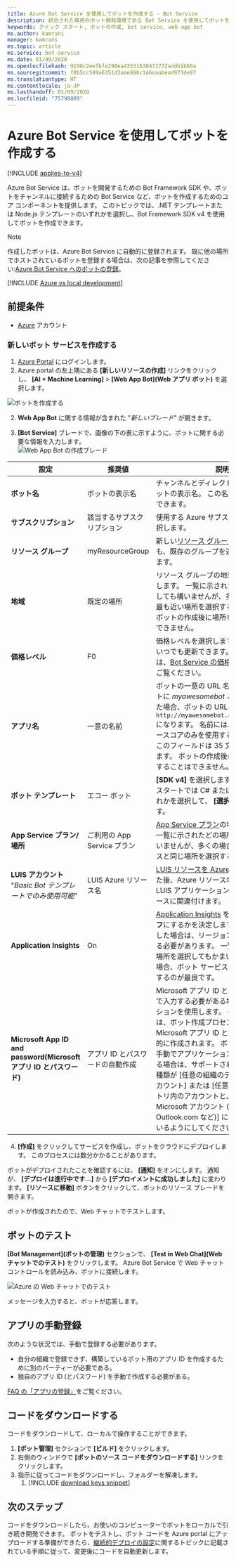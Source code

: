 ```yaml
---
title: Azure Bot Service を使用してボットを作成する - Bot Service
description: 統合された専用のボット開発環境である Bot Service を使用してボットを作成する方法について説明します。
keywords: クイック スタート, ボットの作成, bot service, web app bot
ms.author: kamrani
manager: kamrani
ms.topic: article
ms.service: bot-service
ms.date: 01/09/2020
ms.openlocfilehash: 9190c2eefbfe290ea43531630473772addb1b60a
ms.sourcegitcommit: f8b5cc509a6351d3aae89bc146eaabead973de97
ms.translationtype: HT
ms.contentlocale: ja-JP
ms.lasthandoff: 01/09/2020
ms.locfileid: "75798889"
---
```

# <a name="create-a-bot-with-azure-bot-service"></a>Azure Bot Service を使用してボットを作成する

[!INCLUDE [applies-to-v4](../includes/applies-to.md)]

Azure Bot Service は、ボットを開発するための Bot Framework SDK や、ボットをチャンネルに接続するための Bot Service など、ボットを作成するためのコア コンポーネントを提供します。 このトピックでは、.NET テンプレートまたは Node.js テンプレートのいずれかを選択し、Bot Framework SDK v4 を使用してボットを作成できます。

>[!NOTE] 
> 作成したボットは、Azure Bot Service に自動的に登録されます。 既に他の場所でホストされているボットを登録する場合は、次の記事を参照してください:[Azure Bot Service へのボットの登録](../bot-service-quickstart-registration.md)。

[!INCLUDE [Azure vs local development](~/includes/snippet-quickstart-paths.md)]

## <a name="prerequisites"></a>前提条件

- [Azure](https://portal.azure.com) アカウント

### <a name="create-a-new-bot-service"></a>新しいボット サービスを作成する

1. [Azure Portal](https://portal.azure.com/) にログインします。
1. Azure portal の左上隅にある **[新しいリソースの作成]** リンクをクリックし、 **[AI + Machine Learning]**  >  **[Web App Bot]\(Web アプリ ボット\)** を選択します。 

![ボットを作成する](../media/azure-bot-quickstarts/abs-create-blade.png)

2. **Web App Bot** に関する情報が含まれた "*新しいブレード*" が開きます。  

3. **[Bot Service]** ブレードで、画像の下の表に示すように、ボットに関する必要な情報を入力します。  <br/>
 ![Web App Bot の作成ブレード](../media/azure-bot-quickstarts/sdk-create-bot-service-blade.png)

 | 設定 | 推奨値 | 説明 |
 | ---- | ---- | ---- |
 | **ボット名** | ボットの表示名 | チャンネルとディレクトリに表示されるボットの表示名。 この名前はいつでも変更できます。 |
 | **サブスクリプション** | 該当するサブスクリプション | 使用する Azure サブスクリプションを選択します。 |
 | **リソース グループ** | myResourceGroup | 新しい[リソース グループ](/azure/azure-resource-manager/resource-group-overview#resource-groups)を作成することも、既存のグループを選択することもできます。 |
 | **地域** | 既定の場所 | リソース グループの地理的な場所を選択します。 一覧に示されたどの場所を選択しても構いませんが、多くの場合、顧客に最も近い場所を選択するのが最良です。 ボットの作成後に場所を変更することはできません。 |
 | **価格レベル** | F0 | 価格レベルを選択します。 価格レベルはいつでも更新できます。 詳細については、[Bot Service の価格](https://azure.microsoft.com/pricing/details/bot-service/)に関するページをご覧ください。 |
 | **アプリ名** | 一意の名前 | ボットの一意の URL 名。 たとえば、ボットに *myawesomebot* という名前を付けた場合、ボットの URL は `http://myawesomebot.azurewebsites.net` になります。 名前には、英数字とアンダースコアのみを使用する必要があります。 このフィールドは 35 文字に制限されています。 ボットの作成後にアプリ名を変更することはできません。 |
 | **ボット テンプレート** | エコー ボット | **[SDK v4]** を選択します。 このクイック スタートでは C# または Node.js のいずれかを選択して、 **[選択]** をクリックします。  
 | **App Service プラン/場所** | ご利用の App Service プラン  | [App Service プラン](https://azure.microsoft.com/pricing/details/app-service/plans/)の場所を選択します。 一覧に示されたどの場所を選択してもかまいませんが、多くの場合、ボット サービスと同じ場所を選択するのが最良です。 |
 | **LUIS アカウント** "_Basic Bot テンプレートでのみ使用可能_" | LUIS Azure リソース名 | [LUIS リソースを Azure リソースに移行](https://docs.microsoft.com/azure/cognitive-services/luis/luis-migration-authoring)した後、Azure リソース名を入力して、この LUIS アプリケーションをその Azure リソースに関連付けます。 
 | **Application Insights** | On | [Application Insights](/bot-framework/bot-service-manage-analytics) を**オン**にするか、**オフ**にするかを決定します。 **[オン]** を選択した場合は、リージョンの場所も指定する必要があります。 一覧に示されたどの場所を選択してもかまいませんが、多くの場合、ボット サービスと同じ場所を選択するのが最良です。 |
 | **Microsoft App ID and password\(Microsoft アプリ ID とパスワード\)** | アプリ ID とパスワードの自動作成 | Microsoft アプリ ID とパスワードを手動で入力する必要がある場合は、このオプションを使用します。 それ以外の場合は、ボット作成プロセスで新しい Microsoft アプリ ID とパスワードが自動的に作成されます。 ボット サービス用に手動でアプリケーションの登録を作成する場合は、サポートされるアカウントの種類が [任意の組織のディレクトリ内のアカウント] または [任意の組織のディレクトリ内のアカウントと、個人用の Microsoft アカウント (Skype、Xbox、Outlook.com など)] に確実に設定されているようにしてください。 |

4. **[作成]** をクリックしてサービスを作成し、ボットをクラウドにデプロイします。 このプロセスには数分かかることがあります。

ボットがデプロイされたことを確認するには、 **[通知]** をオンにします。 通知が、 **[デプロイは進行中です...]** から **[デプロイメントに成功しました]** に変わります。 **[リソースに移動]** ボタンをクリックして、ボットのリソース ブレードを開きます。

ボットが作成されたので、Web チャットでテストします。

## <a name="test-the-bot"></a>ボットのテスト
**[Bot Management]\(ボットの管理\)** セクションで、 **[Test in Web Chat]\(Web チャットでのテスト\)** をクリックします。 Azure Bot Service で Web チャット コントロールを読み込み、ボットに接続します。 

![Azure の Web チャットでのテスト](../media/azure-bot-quickstarts/azure-webchat-test.png)

メッセージを入力すると、ボットが応答します。

## <a name="manual-app-registration"></a>アプリの手動登録

次のような状況では、手動で登録する必要があります。

- 自分の組織で登録できず、構築しているボット用のアプリ ID を作成するために別のパーティーが必要である。
- 独自のアプリ ID (とパスワード) を手動で作成する必要がある。

[FAQ の「アプリの登録」](../bot-service-resources-bot-framework-faq.md#app-registration)をご覧ください。


## <a name="download-code"></a>コードをダウンロードする
コードをダウンロードして、ローカルで操作することができます。 
1. **[ボット管理]** セクションで **[ビルド]** をクリックします。 
1. 右側のウィンドウで **[ボットのソース コードをダウンロードする]** リンクをクリックします。 
1. 指示に従ってコードをダウンロードし、フォルダーを解凍します。
    1. [!INCLUDE [download keys snippet](../includes/snippet-abs-key-download.md)]

## <a name="next-steps"></a>次のステップ
コードをダウンロードしたら、お使いのコンピューターでボットをローカルで引き続き開発できます。 ボットをテストし、ボット コードを Azure portal にアップロードする準備ができたら、[継続的デプロイの設定](../bot-service-build-continuous-deployment.md)に関するトピックに記載されている手順に従って、変更後にコードを自動更新します。
